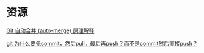 # 资源
[   Git 自动合并 (auto-merge) 原理解释](https://zhuanlan.zhihu.com/p/567287567?utm_psn=1783546091871961088 )

[git 为什么要先commit，然后pull，最后再push？而不是commit然后直接push？](
https://zhuanlan.zhihu.com/p/439209141?utm_psn=1783547914360872961
)